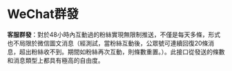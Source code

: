 # WeChat群發

  
 **客服群發**：對於48小時內互動過的粉絲實現無限制推送，不僅是每天多條，形式也不局限於微信圖文消息（經測試，當粉絲互動後，公眾號可連續回復20條消息，超出粉絲收不到。期間如粉絲再次互動，則條數重置。）。此接口從發送的條數和消息類型上都具有極高的自由度。



